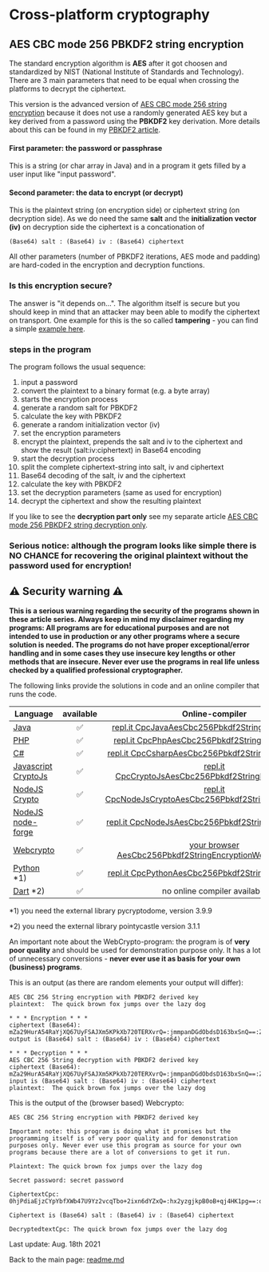 # Cross-platform cryptography

## AES CBC mode 256 PBKDF2 string encryption

The standard encryption algorithm is **AES** after it got choosen and standardized by NIST (National Institute of Standards and Technology). There are 3 main parameters that need to be equal when crossing the platforms to decrypt the ciphertext. 

This version is the advanced version of [AES CBC mode 256 string encryption](aes_cbc_256_string_encryption.md) because it does not use a randomly generated AES key but a key derived from a password using the **PBKDF2** key derivation. More details about this can be found in my [PBKDF2 article](pbkdf2.md).

#### First parameter: the password or passphrase

This is a string (or char array in Java) and in a program it gets filled by a user input like "input password".

#### Second parameter: the data to encrypt (or decrypt)

This is the plaintext string (on encryption side) or ciphertext string (on decryption side). As we do need the same **salt** and the **initialization vector (iv)** on decryption side the ciphertext is a concationation of

```terminal
(Base64) salt : (Base64) iv : (Base64) ciphertext
```

All other parameters (number of PBKDF2 iterations, AES mode and padding) are hard-coded in the encryption and decryption functions.

### Is this encryption secure?
The answer is "it depends on...". The algorithm itself is secure but you should keep in mind that an attacker may been able to modify the ciphertext on transport. One example for this is the so called **tampering** - you can find a simple [example here](aes_cbc_tampering.md).

### steps in the program

The program follows the usual sequence:
1. input a password
2. convert the plaintext to a binary format (e.g. a byte array)
3. starts the encryption process
4. generate a random salt for PBKDF2
5. calculate the key with PBKDF2
6. generate a random initialization vector (iv)
7. set the encryption parameters
8. encrypt the plaintext, prepends the salt and iv to the ciphertext and show the result (salt:iv:ciphertext) in Base64 encoding
9. start the decryption process
10. split the complete ciphertext-string into salt, iv and ciphertext
11. Base64 decoding of the salt, iv and the ciphertext
12. calculate the key with PBKDF2
13. set the decryption parameters (same as used for encryption)
14. decrypt the ciphertext and show the resulting plaintext

If you like to see the **decryption part only** see my separate article [AES CBC mode 256 PBKDF2 string decryption only](aes_cbc_256_pbkdf2_string_decryption_only.md).

### **Serious notice: although the program looks like simple there is NO CHANCE for recovering the original plaintext without the password used for encryption!**

## :warning: Security warning :warning:

**This is a serious warning regarding the security of the programs shown in these article series.  Always keep in mind my disclaimer regarding my programs: All programs are for educational purposes and are not intended to use in production or any other programs where a  secure solution is needed. The programs do not have proper exceptional/error handling and in some cases they use insecure key lengths or other methods that are insecure. Never ever use the programs in real life unless checked by a qualified professional cryptographer.**

The following links provide the solutions in code and an online compiler that runs the code.

| Language | available | Online-compiler
| ------ | :---: | :----: |
| [Java](../AesCbc256Pbkdf2StringEncryption/AesCbc256Pbkdf2StringEncryption_Full.java) | :white_check_mark: | [repl.it CpcJavaAesCbc256Pbkdf2StringEncryptionFull](https://repl.it/@javacrypto/CpcJavaAesCbc256Pbkdf2StringEncryptionFull#Main.java/)
| [PHP](../AesCbc256Pbkdf2StringEncryption/AesCbc256Pbkdf2StringEncryption_Full.php) | :white_check_mark: | [repl.it CpcPhpAesCbc256Pbkdf2StringEncryptionFull](https://repl.it/@javacrypto/CpcPhpAesCbc256Pbkdf2StringEncryptionFull/)
| [C#](../AesCbc256Pbkdf2StringEncryption/AesCbc256Pbkdf2StringEncryption_Full.cs) | :white_check_mark: | [repl.it CpcCsharpAesCbc256Pbkdf2StringEncryptionFull](https://repl.it/@javacrypto/CpcCsharpAesCbc256Pbkdf2StringEncryptionFull#main.cs/)
| [Javascript CryptoJs](../AesCbc256Pbkdf2StringEncryption/AesCbc256Pbkdf2StringEncryption_FullCryptoJs.js) | :white_check_mark: | [repl.it CpcCryptoJsAesCbc256Pbkdf2StringEncryptionFull](https://repl.it/@javacrypto/CpcCryptoJsAesCbc256Pbkdf2StringEncryptionFull#index.js/)
| [NodeJS Crypto](../AesCbc256Pbkdf2StringEncryption/AesCbc256Pbkdf2StringEncryption_FullNodeJsCrypto.js) | :white_check_mark: | [repl.it CpcNodeJsCryptoAesCbc256Pbkdf2StringEncryptionFull](https://repl.it/@javacrypto/CpcNodeJsCryptoAesCbc256Pbkdf2StringEncryptionFull#index.js/)
| [NodeJS node-forge](../AesCbc256Pbkdf2StringEncryption/AesCbc256Pbkdf2StringEncryption_FullNodeJs.js) | :white_check_mark: | [repl.it CpcNodeJsAesCbc256Pbkdf2StringEncryptionFull](https://repl.it/@javacrypto/CpcNodeJsAesCbc256Pbkdf2StringEncryptionFull#index.js/)
| [Webcrypto](../AesCbc256Pbkdf2StringEncryption/aescbc256pbkdf2stringencryptionwebcrypto.html) | :white_check_mark: | [your browser AesCbc256Pbkdf2StringEncryptionWebcrypto.html](https://java-crypto.github.io/cross_platform_crypto/AesCbc256Pbkdf2StringEncryption/aescbc256pbkdf2stringencryptionwebcrypto.html)
| [Python](../AesCbc256Pbkdf2StringEncryption/AesCbc256Pbkdf2StringEncryption_Full.py) *1) | :white_check_mark: | [repl.it CpcPythonAesCbc256Pbkdf2StringEncryptionFull](https://repl.it/@javacrypto/CpcPythonAesCbc256Pbkdf2StringEncryptionFull#main.py/)
| [Dart](../AesCbc256Pbkdf2StringEncryption/AesCbc256Pbkdf2StringEncryption.dart) *2) | :white_check_mark: | no online compiler available

*1) you need the external library pycryptodome, version 3.9.9

*2) you need the external library pointycastle version 3.1.1

An important note about the WebCrypto-program: the program is of **very poor quality** and should be used for demonstration purpose only. It has a lot of unnecessary conversions - **never ever use it as basis for your own (business) programs**.

This is an output (as there are random elements your output will differ):

```plaintext
AES CBC 256 String encryption with PBKDF2 derived key
plaintext:  The quick brown fox jumps over the lazy dog

* * * Encryption * * *
ciphertext (Base64): mZa29HurA54RaYjXQ67UyFSAJXm5KPkXb720TERXvrQ=:jmmpanDGdObdsD163bxSnQ==:ZYgY4j8I1P3EL4lrbPnIPrUtijYr2uRac7nIvxFi7wx0oTJ3/SwHRsGfbYX1Ghsd
output is (Base64) salt : (Base64) iv : (Base64) ciphertext

* * * Decryption * * *
AES CBC 256 String decryption with PBKDF2 derived key
ciphertext (Base64): mZa29HurA54RaYjXQ67UyFSAJXm5KPkXb720TERXvrQ=:jmmpanDGdObdsD163bxSnQ==:ZYgY4j8I1P3EL4lrbPnIPrUtijYr2uRac7nIvxFi7wx0oTJ3/SwHRsGfbYX1Ghsd
input is (Base64) salt : (Base64) iv : (Base64) ciphertext
plaintext:  The quick brown fox jumps over the lazy dog

```

This is the output of the (browser based) Webcrypto:

```plaintext
AES CBC 256 String encryption with PBKDF2 derived key

Important note: this program is doing what it promises but the programming itself is of very poor quality and for demonstration purposes only. Never ever use this program as source for your own programs because there are a lot of conversions to get it run.

Plaintext: The quick brown fox jumps over the lazy dog

Secret password: secret password

CiphertextCpc: 0hjPdiaEjzCYpYbfXWb47U9Yz2vcqTbo+2ixn6dYZxQ=:hx2yzgjkpB0oB+qj4HK1pg==:obDSutcfyv4mNn6SIpR/5cP+rccR0lEwi27lXxWDadOmfC51zi2fECXN3mjCb7pF

Ciphertext is (Base64) salt : (Base64) iv : (Base64) ciphertext

DecryptedtextCpc: The quick brown fox jumps over the lazy dog
```

Last update: Aug. 18th 2021

Back to the main page: [readme.md](../readme.md)